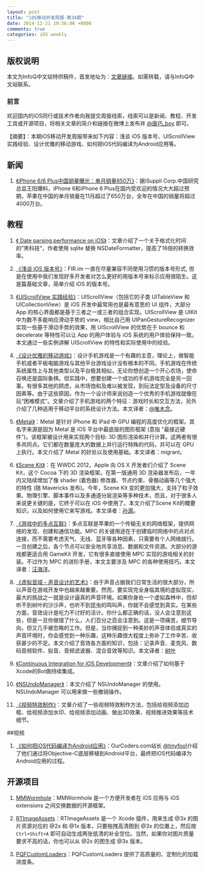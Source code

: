 ```yaml
---
layout: post
title: "iOS移动开发周报-第34期"
date: 2014-12-21 19:56:06 +0800
comments: true
categories: iOS weekly
---
```


## 版权说明

本文为InfoQ中文站特供稿件，首发地址为：[文章链接](http://www.infoq.com/cn/news/2014/12/ios-code-android-app)。如需转载，请与InfoQ中文站联系。

### 前言

欢迎国内的iOS同行或技术作者向我提交周报线索，线索可以是新闻、教程、开发工具或开源项目，将相关文章的简介和链接在微博上发布并 [@唐巧_boy](http://weibo.com/tangqiaoboy) 即可。

【摘要】：本期iOS移动开发周报带来如下内容：浅谈 iOS 版本号、UIScrollView 实践经验、设计优雅的移动游戏、如何把iOS代码编译为Android应用等。

## 新闻

 1. [《iPhone 6/6 Plus中国销量曝光：单月销量650万》](http://tech.sina.com.cn/mobile/n/n/2014-12-12/doc-iavxeafr6871711.shtml)：据iSuppli Corp.中国研究总监王阳爆料，iPhone 6和iPhone 6 Plus在国内受欢迎的情况大大超过预期，苹果在中国的单月销量在11月超过了650万台，全年在中国的销量将超过4000万台。

## 教程

 1. [《 Date parsing performance on iOS》](http://vombat.tumblr.com/post/60530544401/date-parsing-performance-on-ios-nsdateformatter)：文章介绍了一个关于格式化时间的”黑科技“，作者使用 sqlite 替换 NSDateFormatter，提高了16倍的转换效率。

 1. [《浅谈 iOS 版本号》](http://club.fir.im/topic/548c09a1f6de25850440afd7)：FIR.im 一直在尽量兼容不同使用习惯的版本号形式, 但是在使用中我们发现好多开发者对怎么更好的用版本号来标示应用很陌生。这是篇基础文章，简单介绍 iOS 的版本号。

 1. [《UIScrollView 实践经验》](http://tech.glowing.com/cn/practice-in-uiscrollview/)：UIScrollView（包括它的子类 UITableView 和 UICollectionView）是 iOS 开发中最常用也是最有意思的 UI 组件，大部分 App 的核心界面都是基于三者之一或三者的组合实现。UIScrollView 是 UIKit 中为数不多能响应滑动手势的 view，相比自己用 UIPanGestureRecognizer 实现一些基于滑动手势的效果，用 UIScrollView 的优势在于 bounce 和 decelerate 等特性可以让 App 的用户体验与 iOS 系统的用户体验保持一致。本文通过一些实例讲解 UIScrollView 的特性和实际使用中的经验。

 1. [《设计优雅的移动游戏》](http://objccn.io/issue-18-1/)：设计手机游戏是一个有趣的主意，理论上，做智能手机或者平板电脑游戏与其他平台游戏设计没有根本的不同。手机游戏在传统系统属性上与其他类型以及平台极其相似，无论你想创造一个开心农场，使命召唤还是国际象棋。但实践中，想要创建一个成功的手机游戏完全是另一回事。有很多其他的顾虑，从市场饱和及难以被发现，到玩法定型及设备的尺寸因素等。由于这些原因，作为一个设计师来说创造一个优秀的手机游戏就像在玩“困难模式”。文章介绍了手机游戏的两个特征：游戏时长和交互方法，另外介绍了几种适用于移动平台的系统设计方法。本文译者：[@唯木念](http://diwu.me)。

 1. [《Metal》](http://objccn.io/issue-18-2/)：Metal 是针对 iPhone 和 iPad 中 GPU 编程的高度优化的框架。其名字来源是因为 Metal 是 iOS 平台中最底层的图形框架 (意指 "最接近硬件")。该框架被设计用来实现两个目标: 3D 图形渲染和并行计算。这两者有很多共同点。它们都在数量庞大的数据上并行运行特殊的代码，并可以在 GPU 上执行。本文介绍了 Metal 的好处以及使用基础。本文译者：migrant。

 1. [《Scene Kit》](http://objccn.io/issue-18-3/)：在 WWDC 2012，Apple 向 OS X 开发者们介绍了 Scene Kit，这个 Cocoa 下的 3D 渲染框架。在第一版通用 3D 渲染器发布后，一年内又陆续增加了像 shader (着色器) 修改器、节点约束、骨骼动画等几个强大的特性 (随 Mavericks 发布)。今年，Scene Kit 变的更加强大，支持了粒子效果、物理引擎、脚本事件以及多通道分层渲染等多种技术，而且，对于很多人来说更关键的是，它终于可以在 iOS 中使用了。本文介绍了Scene Kit的概要知识，以及如何使用它来写游戏。本文译者：[孙源](http://blog.sunnyxx.com)。

 1. [《游戏中的多点互联》](http://objccn.io/issue-18-4/)：多点互联是苹果的一个传输无关的网络框架，提供网络的发现、创建和通信功能。MPC 的关键用途在于创建临时网络中的点对点连接，而不需要考虑天气、无线、蓝牙等各种因素，只需要有个人网络就行。一旦创建之后，各个节点可以安全地共享消息、数据和文件资源。大部分的游戏都更适合用 GameKit 开发，它有很多直接使用 MPC 实现的游戏相关的封装。不过作为 MPC 的进阶手册，本文主要涉及 MPC 的各种使用技巧。本文译者：[汪海洋](http://blog.callmewhy.com)。

 1. [《虚拟音域 - 声音设计的艺术》](http://objccn.io/issue-18-5/)：由于声音占据我们日常生活的很大部分，所以声音在游戏开发中也越来越重要。然而，要实现完全身临其境的虚拟现实，最大的挑战之一就是设计逼真的声音环境。如果你身处一个虚拟森林中，但却听不到树叶的沙沙声，也听不到昆虫的鸣叫声，你就不会感觉到真实。在某些方面，音效设计是吃力不讨好的活计。你什么都正确的话，没人会注意到这些，但是一旦你做错了什么，人们百分之百会注意到。这是一项痛苦，细节导向，但又几乎被忽略的工作。但是，当你捕捉到一种美妙的声音体验或真实的声音环境时，你会感觉到一种乐趣，这种乐趣很大程度上弥补了工作辛苦、收获甚少的不足。本文介绍了音效各方面的知识，包括：记录声音、麦克风、数码音频软件、拟音、音频滤波器、混合音效等知识。本文译者：[树叶](http://blog.sina.com.cn/u/1867019351)

 1. [《Continuous Integration for iOS Development》](http://madebymany.com/blog/continuous-integration-for-ios-development)：文章介绍了如何基于Xcode的Bot做持续集成。

 1. [《NSUndo​Manager》](http://nshipster.com/nsundomanager/)：本文介绍了 NSUndoManager 的使用。NSUndoManager 可以用来做一些撤销操作。
 
 1. [《视频特效制作》](http://www.jianshu.com/p/6313025349a9)：文章介绍了一些视频特效制作方法，包括给视频添加边框、给视频添加水印、给视频添加动画、做出3D效果、视频推进效果等技术细节。

##视频

 1. [《如何把iOS代码编译为Android应用》](http://boolan.com/lecture/1000001076#0-tsina-1-39436-397232819ff9a47a7b7e80a40613cfe1)：OurCoders.com站长 [@tinyfool](http://www.weibo.com/tinyfool?from=feed&loc=nickname)介绍了他们通过将Objective-C底层移植到Android平台，最终把iOS代码编译为Android应用的过程。

## 开源项目

 1. [MMWormhole](https://github.com/mutualmobile/MMWormhole)：MMWormhole 是一个方便开发者在 iOS 应用与 iOS extensions 之间交换数据的开源框架。

 1. [RTImageAssets](https://github.com/rickytan/RTImageAssets)：RTImageAssets 是一个 Xcode 插件，用来生成 @3x 的图片资源对应的 @2x 和 @1x 版本，只要拖拽高清图到 @3x 的位置上，然后按 `Ctrl+Shift+A` 即可自动生成两张低清的补全空位。当然，如果你对图片质量要求不高的话，你也可以从 @2x 的图生成 @3x 版本。

 1. [PQFCustomLoaders](https://github.com/poolqf/PQFCustomLoaders)：PQFCustomLoaders 提供了高质量的、定制化的加载进度条。
